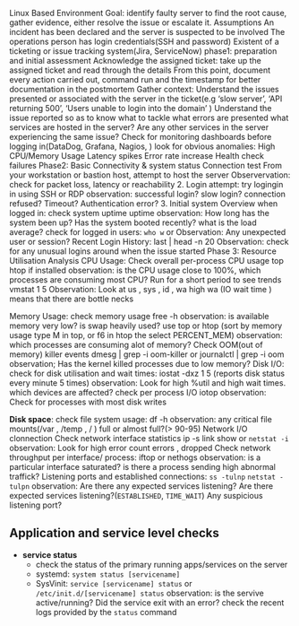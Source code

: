 Linux Based Environment
Goal: identify faulty server to find the root cause, gather evidence, either resolve the issue or escalate it.
Assumptions
An incident has been declared and the server is suspected to be involved
The operations person has login credentials(SSH and password)
Existent of a ticketing or issue tracking system(Jira, ServiceNow)
phase1: preparation and initial assessment
Acknowledge the assigned ticket: take up the assigned ticket and read through the details
From this point, document every action carried out, command run and the timestamp for better documentation in the postmortem
Gather context: Understand the issues presented or associated with the server in the ticket(e.g ‘slow server’, ‘API returning 500’, ‘Users unable to login into the domain’ )
Understand the issue reported so as to know what to tackle
what errors are presented
what services are hosted in the server?
Are any other services in the server experiencing the same issue?
Check for monitoring dashboards before logging in(DataDog, Grafana, Nagios, ) look for obvious anomalies:
 High CPU/Memory Usage
Latency spikes
Error rate increase
Health check failures
Phase2: Basic Connectivity & system status
Connection test	
From your workstation or bastion host, attempt to host the server
Observervation: check for packet loss, latency or reachability
2. Login attempt: try logingin in using SSH or RDP
observation: successful login? slow login? connection refused? Timeout? Authentication error?
3. Initial system Overview when logged in:
check system uptime uptime
observation: How long has the system been up?  Has the system booted recently? what is the load average?
check for logged in users:  `who w` or
	Observation: Any unexpected user or session?
Recent Login History: last | head -n 20
Observation: check for any unusual logins around when the issue started
Phase 3: Resource Utilisation Analysis
CPU Usage: Check overall per-process CPU usage top htop if installed
observation: is the CPU usage close to 100%, which processes are consuming most CPU?
Run for a short period to see trends vmstat 1 5
Observation: Look at us , sys , id , wa high wa (IO wait time ) means that there are bottle necks

Memory Usage: check memory usage free -h
	observation: is available memory very low? is swap heavily used? 
use top or htop (sort by memory usage type M in top, or f6 in htop the select PERCENT_MEM)
observation: which processes are consuming alot of memory?
Check OOM(out of memory) killer events dmesg | grep -i oom-killer or journalctl | grep -i oom
observation; Has the kernel killed processes due to low memory?
Disk I/O: check for disk utilisation and wait times: iostat -dxz 1 5 (reports disk status every minute 5 times)
	observation: Look for high %util and high wait times. which devices are affected?
check per process I/O iotop 
observation: Check for processes with most disk writes

**Disk space**:
check file system usage: df -h
observation: any critical file mounts(/var , /temp , / ) full or almost full?(> 90-95) 
Network I/O clonnection
Check network interface statistics ip -s link show or `netstat -i`
observation: Look for high error count errors , dropped
Check network throughput per interface/ process: iftop or nethogs
observation: is a particular interface saturated? is there a process sending high abnormal traffick?
Listening ports and established connections: `ss -tulnp` `netstat -tulpn`
  observation: Are there any expected services listening? 
              Are there expected services listening?(`ESTABLISHED`, `TIME_WAIT`)
              Any suspicious listening port?
## Application and service level checks
- **service status**
  - check the status of the primary running apps/services on the server
  * systemd:  `system status [servicename]`
  * SysVinit: `service [servicename] status` or `/etc/init.d/[servicename] status`
  observation: is the servive active/running?
              Did the service exit with an error?
              check the recent logs provided by the `status` command
